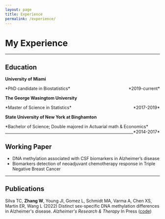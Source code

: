 ```yaml
---
layout: page
title: Experience
permalink: /experience/
---
```


# My Experience
---------------------------------------------------------------
## Education

**University of Miami**

<p style="text-align:left;">
    *PhD candidate in Biostatistics*
    <span style="float:right;">
        *2019-current*
    </span>
</p>


**The George Wasingtom University**

<p style="text-align:left;">
    *Master of Science in Statistics*
    <span style="float:right;">
        *2017-2019*
    </span>
</p>


**State University of New York at Binghamton**		

<p style="text-align:left;">
    *Bachelor of Science; Double majored in Actuarial math & Economics*
    <span style="float:right;">
        *2014-2017*
    </span>
</p>

--------------------------------------------------------------
## Working Paper

- DNA methylation associated with CSF biomarkers in Alzheimer’s disease
- Biomarkers detection of neoadjuvant chemotherapy response in Triple Negative Breast Cancer

--------------------------------------------------------------
## Publications

Silva TC, **Zhang W**, Young JI, Gomez L, Schmidt MA, Varma A, Chen XS, Martin ER, Wang L (2022) Distinct sex-specific DNA methylation differences in Alzheimer's disease. *Alzheimer's Research & Therapy* In Press ([code](https://github.com/TransBioInfoLab/AD-meta-analysis-blood-by-sex))
